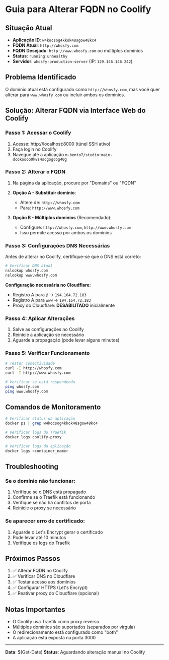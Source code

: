 # Guia para Alterar FQDN no Coolify

## Situação Atual
- **Aplicação ID**: `w4kocsog4kkok48sgow48kc4`
- **FQDN Atual**: `http://whosfy.com`
- **FQDN Desejado**: `http://www.whosfy.com` ou múltiplos domínios
- **Status**: `running:unhealthy`
- **Servidor**: `whosfy-production-server` (IP: `129.146.146.242`)

## Problema Identificado
O domínio atual está configurado como `http://whosfy.com`, mas você quer alterar para `www.whosfy.com` ou incluir ambos os domínios.

## Solução: Alterar FQDN via Interface Web do Coolify

### Passo 1: Acessar o Coolify
1. Acesse: http://localhost:8000 (túnel SSH ativo)
2. Faça login no Coolify
3. Navegue até a aplicação `m-bento7/studio:main-dcokoooo0k8s4scgogcog40g`

### Passo 2: Alterar o FQDN
1. Na página da aplicação, procure por "Domains" ou "FQDN"
2. **Opção A - Substituir domínio**:
   - Altere de: `http://whosfy.com`
   - Para: `http://www.whosfy.com`

3. **Opção B - Múltiplos domínios** (Recomendado):
   - Configure: `http://whosfy.com,http://www.whosfy.com`
   - Isso permite acesso por ambos os domínios

### Passo 3: Configurações DNS Necessárias
Antes de alterar no Coolify, certifique-se que o DNS está correto:

```bash
# Verificar DNS atual
nslookup whosfy.com
nslookup www.whosfy.com
```

**Configuração necessária no Cloudflare:**
- Registro A para `@` → `194.164.72.183`
- Registro A para `www` → `194.164.72.183`
- Proxy do Cloudflare: **DESABILITADO** inicialmente

### Passo 4: Aplicar Alterações
1. Salve as configurações no Coolify
2. Reinicie a aplicação se necessário
3. Aguarde a propagação (pode levar alguns minutos)

### Passo 5: Verificar Funcionamento
```bash
# Testar conectividade
curl -I http://whosfy.com
curl -I http://www.whosfy.com

# Verificar se está respondendo
ping whosfy.com
ping www.whosfy.com
```

## Comandos de Monitoramento

```bash
# Verificar status da aplicação
docker ps | grep w4kocsog4kkok48sgow48kc4

# Verificar logs do Traefik
docker logs coolify-proxy

# Verificar logs da aplicação
docker logs <container_name>
```

## Troubleshooting

### Se o domínio não funcionar:
1. Verifique se o DNS está propagado
2. Confirme se o Traefik está funcionando
3. Verifique se não há conflitos de porta
4. Reinicie o proxy se necessário

### Se aparecer erro de certificado:
1. Aguarde o Let's Encrypt gerar o certificado
2. Pode levar até 10 minutos
3. Verifique os logs do Traefik

## Próximos Passos
1. ✅ Alterar FQDN no Coolify
2. ✅ Verificar DNS no Cloudflare
3. ✅ Testar acesso aos domínios
4. ✅ Configurar HTTPS (Let's Encrypt)
5. ✅ Reativar proxy do Cloudflare (opcional)

## Notas Importantes
- O Coolify usa Traefik como proxy reverso
- Múltiplos domínios são suportados (separados por vírgula)
- O redirecionamento está configurado como "both"
- A aplicação está exposta na porta 3000

---
**Data**: $(Get-Date)
**Status**: Aguardando alteração manual no Coolify